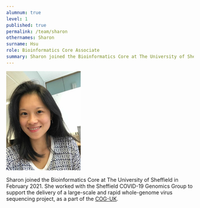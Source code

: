 ```yaml
---
alumnum: true
level: 1
published: true
permalink: /team/sharon
othernames: Sharon
surname: Hsu
role: Bioinformatics Core Associate
summary: Sharon joined the Bioinformatics Core at The University of Sheffield in February 2021. She worked with the Sheffield COVID-19 Genomics Group to support the delivery of a large-scale and rapid whole-genome virus sequencing project, as a part of the COG-UK study.
---
```


![Sharon](/assets/images/people//Sharon.jpg)

Sharon joined the Bioinformatics Core at The University of Sheffield in February 2021. She worked with the Sheffield COVID-19 Genomics Group to support the delivery of a large-scale and rapid whole-genome virus sequencing project, as a part of the [COG-UK](https://www.sheffield.ac.uk/medicine/research/research-themes/infection/covid-19).
